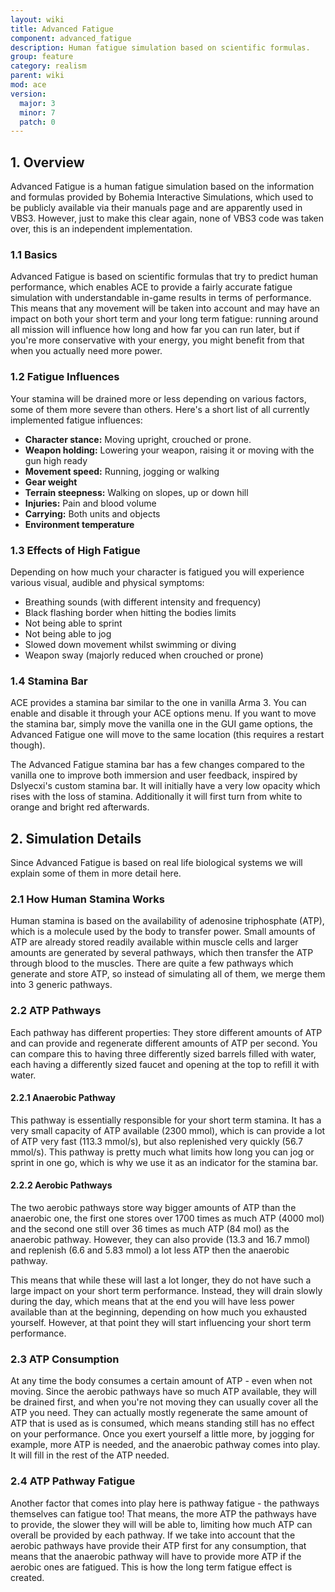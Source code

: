 ```yaml
---
layout: wiki
title: Advanced Fatigue
component: advanced_fatigue
description: Human fatigue simulation based on scientific formulas.
group: feature
category: realism
parent: wiki
mod: ace
version:
  major: 3
  minor: 7
  patch: 0
---
```


## 1. Overview

Advanced Fatigue is a human fatigue simulation based on the information and formulas provided by Bohemia Interactive Simulations, which used to be publicly available via their manuals page and are apparently used in VBS3. However, just to make this clear again, none of VBS3 code was taken over, this is an independent implementation.


### 1.1 Basics

Advanced Fatigue is based on scientific formulas that try to predict human performance, which enables ACE to provide a fairly accurate fatigue simulation with understandable in-game results in terms of performance. This means that any movement will be taken into account and may have an impact on both your short term and your long term fatigue: running around all mission will influence how long and how far you can run later, but if you're more conservative with your energy, you might benefit from that when you actually need more power.


### 1.2 Fatigue Influences

Your stamina will be drained more or less depending on various factors, some of them more severe than others. Here's a short list of all currently implemented fatigue influences:

- **Character stance:** Moving upright, crouched or prone.
- **Weapon holding:** Lowering your weapon, raising it or moving with the gun high ready
- **Movement speed:** Running, jogging or walking
- **Gear weight**
- **Terrain steepness:** Walking on slopes, up or down hill
- **Injuries:** Pain and blood volume
- **Carrying:** Both units and objects
- **Environment temperature**


### 1.3 Effects of High Fatigue

Depending on how much your character is fatigued you will experience various visual, audible and physical symptoms:

- Breathing sounds (with different intensity and frequency)
- Black flashing border when hitting the bodies limits
- Not being able to sprint
- Not being able to jog
- Slowed down movement whilst swimming or diving
- Weapon sway (majorly reduced when crouched or prone)


### 1.4 Stamina Bar

ACE provides a stamina bar similar to the one in vanilla Arma 3. You can enable and disable it through your ACE options menu. If you want to move the stamina bar, simply move the vanilla one in the GUI game options, the Advanced Fatigue one will move to the same location (this requires a restart though).

The Advanced Fatigue stamina bar has a few changes compared to the vanilla one to improve both immersion and user feedback, inspired by Dslyecxi's custom stamina bar. It will initially have a very low opacity which rises with the loss of stamina. Additionally it will first turn from white to orange and bright red afterwards.



## 2. Simulation Details

Since Advanced Fatigue is based on real life biological systems we will explain some of them in more detail here.


### 2.1 How Human Stamina Works

Human stamina is based on the availability of adenosine triphosphate (ATP), which is a molecule used by the body to transfer power. Small amounts of ATP are already stored readily available within muscle cells and larger amounts are generated by several pathways, which then transfer the ATP through blood to the muscles. There are quite a few pathways which generate and store ATP, so instead of simulating all of them, we merge them into 3 generic pathways.


### 2.2 ATP Pathways

Each pathway has different properties: They store different amounts of ATP and can provide and regenerate different amounts of ATP per second. You can compare this to having three differently sized barrels filled with water, each having a differently sized faucet and opening at the top to refill it with water.


#### 2.2.1 Anaerobic Pathway

This pathway is essentially responsible for your short term stamina. It has a very small capacity of ATP available (2300 mmol), which is can provide a lot of ATP very fast (113.3 mmol/s), but also replenished very quickly (56.7 mmol/s). This pathway is pretty much what limits how long you can jog or sprint in one go, which is why we use it as an indicator for the stamina bar.


#### 2.2.2 Aerobic Pathways

The two aerobic pathways store way bigger amounts of ATP than the anaerobic one, the first one stores over 1700 times as much ATP (4000 mol) and the second one still over 36 times as much ATP (84 mol) as the anaerobic pathway. However, they can also provide (13.3 and 16.7 mmol) and replenish (6.6 and 5.83 mmol) a lot less ATP then the anaerobic pathway.

This means that while these will last a lot longer, they do not have such a large impact on your short term performance. Instead, they will drain slowly during the day, which means that at the end you will have less power available than at the beginning, depending on how much you exhausted yourself. However, at that point they will start influencing your short term performance.


### 2.3 ATP Consumption

At any time the body consumes a certain amount of ATP - even when not moving. Since the aerobic pathways have so much ATP available, they will be drained first, and when you're not moving they can usually cover all the ATP you need. They can actually mostly regenerate the same amount of ATP that is used as is consumed, which means standing still has no effect on your performance. Once you exert yourself a little more, by jogging for example, more ATP is needed, and the anaerobic pathway comes into play. It will fill in the rest of the ATP needed.


### 2.4 ATP Pathway Fatigue

Another factor that comes into play here is pathway fatigue - the pathways themselves can fatigue too! That means, the more ATP the pathways have to provide, the slower they will will be able to, limiting how much ATP can overall be provided by each pathway. If we take into account that the aerobic pathways have provide their ATP first for any consumption, that means that the anaerobic pathway will have to provide more ATP if the aerobic ones are fatigued. This is how the long term fatigue effect is created.
